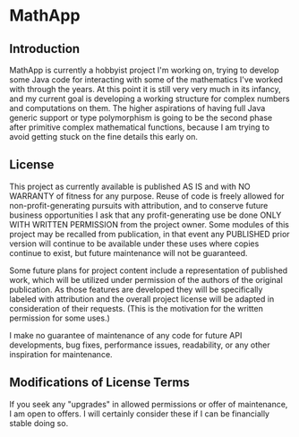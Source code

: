 # MathApp

## Introduction
MathApp is currently a hobbyist project I'm working on, trying to develop some Java code for interacting with some
of the mathematics I've worked with through the years.  At this point it is still very very much in its infancy,
and my current goal is developing a working structure for complex numbers and computations on them.  The higher
aspirations of having full Java generic support or type polymorphism is going to be the second phase after primitive
complex mathematical functions, because I am trying to avoid getting stuck on the fine details this early on.

## License
This project as currently available is published AS IS and with NO WARRANTY of fitness for any purpose.
Reuse of code is freely allowed for non-profit-generating pursuits with attribution, and to conserve future
business opportunities I ask that any profit-generating use be done ONLY WITH WRITTEN PERMISSION from the
project owner.  Some modules of this project may be recalled from publication, in that event any PUBLISHED prior
version will continue to be available under these uses where copies continue to exist, but future maintenance
will not be guaranteed.

Some future plans for project content include a representation of published work, which will be utilized under
permission of the authors of the original publication.  As those features are developed they will be specifically
labeled with attribution and the overall project license will be adapted in consideration of their requests.
(This is the motivation for the written permission for some uses.)

I make no guarantee of maintenance of any code for future API developments, bug fixes, performance issues, readability,
or any other inspiration for maintenance.

## Modifications of License Terms
If you seek any "upgrades" in allowed permissions or offer of maintenance, I am open to offers.  I will certainly
consider these if I can be financially stable doing so.
